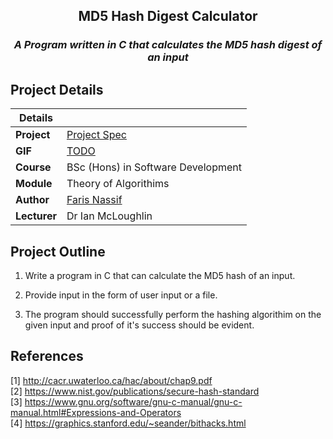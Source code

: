 <p>
  <h2 align="center">MD5 Hash Digest Calculator</h2>
  <i><h3 align="center">A Program written in C that calculates the MD5 hash digest of an input</h3></i>
</p>

## Project Details

|Details  |    |
| --- | --- |
| **Project**  | [Project Spec](https://github.com/farisNassif/FourthYear_TheoryOfAlgorithims) 
| **GIF** | [TODO](https://github.com/farisNassif/FourthYear_TheoryOfAlgorithims)
| **Course** | BSc (Hons) in Software Development
| **Module** |  Theory of Algorithims |
| **Author** | [Faris Nassif](https://github.com/farisNassif) |
| **Lecturer** | Dr Ian McLoughlin |

## Project Outline
1. Write a program in C that can calculate the MD5 hash of an input.

2. Provide input in the form of user input or a file.

3. The program should successfully perform the hashing algorithim on the given input and proof of it's success should be evident.

## References
[1] http://cacr.uwaterloo.ca/hac/about/chap9.pdf <br>
[2] https://www.nist.gov/publications/secure-hash-standard <br>
[3] https://www.gnu.org/software/gnu-c-manual/gnu-c-manual.html#Expressions-and-Operators <br>
[4] https://graphics.stanford.edu/~seander/bithacks.html <br>
